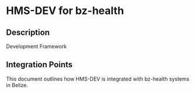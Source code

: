 # HMS-DEV for bz-health

## Description

Development Framework

## Integration Points

This document outlines how HMS-DEV is integrated with bz-health systems in Belize.
